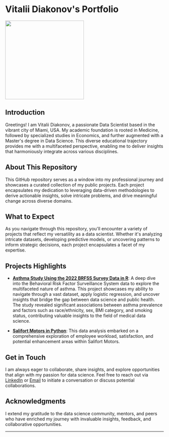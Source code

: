 # Vitalii Diakonov's Portfolio
<img src="https://github.com/Psydoc19/portfolio/assets/142113921/8ce2cdb3-a4e7-4c09-8f39-77bbc8adaba3" width="250" height="250">

## Introduction
Greetings! I am Vitalii Diakonov, a passionate Data Scientist based in the vibrant city of Miami, USA. My academic foundation is rooted in Medicine, followed by specialized studies in Economics, and further augmented with a Master's degree in Data Science. This diverse educational trajectory provides me with a multifaceted perspective, enabling me to deliver insights that harmoniously integrate across various disciplines.

## About This Repository
This GitHub repository serves as a window into my professional journey and showcases a curated collection of my public projects. Each project encapsulates my dedication to leveraging data-driven methodologies to derive actionable insights, solve intricate problems, and drive meaningful change across diverse domains.

## What to Expect
As you navigate through this repository, you'll encounter a variety of projects that reflect my versatility as a data scientist. Whether it's analyzing intricate datasets, developing predictive models, or uncovering patterns to inform strategic decisions, each project encapsulates a facet of my expertise.

## Projects Highlights
- **[Asthma Study Using the 2022 BRFSS Survey Data in R](https://github.com/Psydoc19/portfolio/tree/main/Asthma-Study)**: A deep dive into the Behavioral Risk Factor Surveillance System data to explore the multifaceted nature of asthma. This project showcases my ability to navigate through a vast dataset, apply logistic regression, and uncover insights that bridge the gap between data science and public health. The study revealed significant associations between asthma prevalence and factors such as race/ethnicity, sex, BMI category, and smoking status, contributing valuable insights to the field of medical data science.

- **[Salifort Motors in Python](https://github.com/Psydoc19/portfolio/tree/main/Salifort-Motors)**: This data analysis embarked on a comprehensive exploration of employee workload, satisfaction, and potential enhancement areas within Salifort Motors. 


## Get in Touch
I am always eager to collaborate, share insights, and explore opportunities that align with my passion for data science. Feel free to reach out via [LinkedIn](https://www.linkedin.com/in/vitalii-diakonov) or [Email](mailto:doctor.diakonov@gmail.com) to initiate a conversation or discuss potential collaborations.

## Acknowledgments
I extend my gratitude to the data science community, mentors, and peers who have enriched my journey with invaluable insights, feedback, and collaborative opportunities.

---
